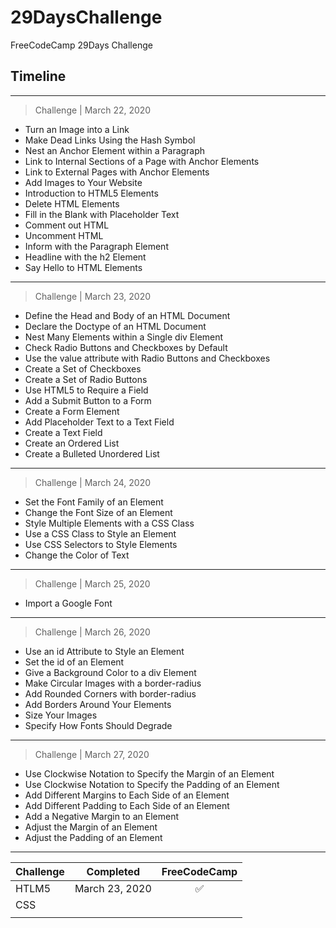 # 29DaysChallenge
FreeCodeCamp 29Days Challenge

## Timeline
---
> Challenge | March 22, 2020

- Turn an Image into a Link  
- Make Dead Links Using the Hash Symbol  
- Nest an Anchor Element within a Paragraph  
- Link to Internal Sections of a Page with Anchor Elements  
- Link to External Pages with Anchor Elements   
- Add Images to Your Website  
- Introduction to HTML5 Elements   
- Delete HTML Elements   
- Fill in the Blank with Placeholder Text 
- Comment out HTML  
- Uncomment HTML   
- Inform with the Paragraph Element 
- Headline with the h2 Element   
- Say Hello to HTML Elements 
---
> Challenge | March 23, 2020 

- Define the Head and Body of an HTML Document    
- Declare the Doctype of an HTML Document   
- Nest Many Elements within a Single div Element    
- Check Radio Buttons and Checkboxes by Default   
- Use the value attribute with Radio Buttons and Checkboxes   
- Create a Set of Checkboxes    
- Create a Set of Radio Buttons   
- Use HTML5 to Require a Field    
- Add a Submit Button to a Form   
- Create a Form Element   
- Add Placeholder Text to a Text Field    
- Create a Text Field   
- Create an Ordered List    
- Create a Bulleted Unordered List 
---
> Challenge | March 24, 2020

- Set the Font Family of an Element   
- Change the Font Size of an Element    
- Style Multiple Elements with a CSS Class    
- Use a CSS Class to Style an Element   
- Use CSS Selectors to Style Elements   
- Change the Color of Text 
---
> Challenge | March 25, 2020

- Import a Google Font
---
> Challenge | March 26, 2020

- Use an id Attribute to Style an Element   
- Set the id of an Element    
- Give a Background Color to a div Element    
- Make Circular Images with a border-radius   
- Add Rounded Corners with border-radius    
- Add Borders Around Your Elements    
- Size Your Images    
- Specify How Fonts Should Degrade 
---
> Challenge | March 27, 2020

- Use Clockwise Notation to Specify the Margin of an Element    
- Use Clockwise Notation to Specify the Padding of an Element   
- Add Different Margins to Each Side of an Element    
- Add Different Padding to Each Side of an Element    
- Add a Negative Margin to an Element   
- Adjust the Margin of an Element   
- Adjust the Padding of an Element  

***
| Challenge     | Completed     | FreeCodeCamp      |
|:------------- |:-------------:| :-------------:   |
| HTLM5         | March 23, 2020| :white_check_mark:|
| CSS           |               |                   |
|               |               |                   | 
